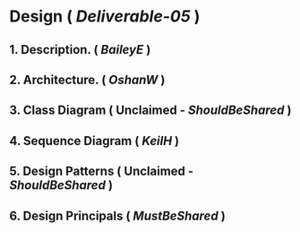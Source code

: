 # Design ( *Deliverable-05* )

## 1. Description. ( _BaileyE_ )

## 2. Architecture. ( _OshanW_ )

## 3. Class Diagram ( __Unclaimed__ - _ShouldBeShared_ )

## 4. Sequence Diagram ( _KeilH_ )

## 5. Design Patterns ( __Unclaimed__ - _ShouldBeShared_ )

## 6. Design Principals ( _MustBeShared_ )